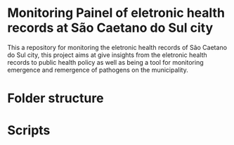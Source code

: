 # Monitoring Painel of eletronic health records at São Caetano do Sul city
 
This a repository for monitoring the eletronic health records of São Caetano do Sul city, this project aims at give insights from the eletronic health records to public health policy as well as being a tool for monitoring emergence and remergence of pathogens on the municipality.

# Folder structure

# Scripts

